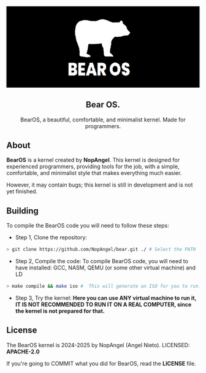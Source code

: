<center>
<img src="./images/banner.png" />

## Bear OS.

BearOS, a beautiful, comfortable, and minimalist kernel. Made for programmers.
</center>

## About

**BearOS** is a kernel created by **NopAngel**. This kernel is designed for experienced programmers, providing tools for the job, with a simple, comfortable, and minimalist style that makes everything much easier.

However, it may contain bugs; this kernel is still in development and is not yet finished.

## Building

To compile the BearOS code you will need to follow these steps:

* Step 1, Clone the repository:
```bash
> git clone https://github.com/NopAngel/bear.git ./ # Select the PATH
```

* Step 2, Compile the code:
To compile BearOS code, you will need to have installed: GCC, NASM, QEMU (or some other virtual machine) and LD
```bash
> make compile && make iso #  This will generate an ISO for you to run.
```


* Step 3, Try the kernel:  **Here you can use ANY virtual machine to run it, IT IS NOT RECOMMENDED TO RUN IT ON A REAL COMPUTER, since the kernel is not prepared for that.**


## License
The BearOS kernel is 2024-2025 by NopAngel (Angel Nieto).
LICENSED: **APACHE-2.0**

If you're going to COMMIT what you did for BearOS, read the **LICENSE** file.